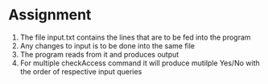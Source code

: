 # Assignment

1. The file input.txt contains the lines that are to be fed into the program
2. Any changes to input is to be done into the same file
3. The program reads from it and produces output
4. For multiple checkAccess command it will produce mutilple Yes/No with the order of respective input queries
